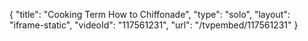 {
    "title": "Cooking Term How to Chiffonade",
    "type": "solo",
    "layout": "iframe-static",
    "videoId": "117561231",
    "url": "\/tvpembed\/117561231"
}